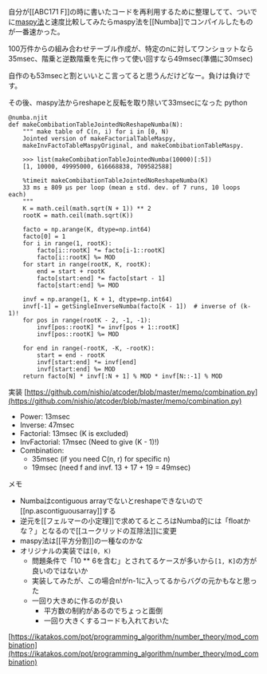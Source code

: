 
自分が[[ABC171 F]]の時に書いたコードを再利用するために整理してて、ついでに[maspy法](https://maspypy.com/numpyn-mod-p%e3%81%ae%e8%a8%88%e7%ae%97)と速度比較してみたらmaspy法を[[Numba]]でコンパイルしたものが一番速かった。

100万件からの組み合わせテーブル作成が、特定のnに対してワンショットなら35msec、階乗と逆数階乗を先に作って使い回すなら49msec(準備に30msec)

自作のも53msecと割といいとこ言ってると思うんだけどなー。負けは負けです。

その後、maspy法からreshapeと反転を取り除いて33msecになった
python

```
@numba.njit
def makeCombibationTableJointedNoReshapeNumba(N):
    """ make table of C(n, i) for i in [0, N)
    Jointed version of makeFactorialTableMaspy, 
    makeInvFactoTableMaspyOriginal, and makeCombibationTableMaspy.

    >>> list(makeCombibationTableJointedNumba(10000)[:5])
    [1, 10000, 49995000, 616668838, 709582588]

    %timeit makeCombibationTableJointedNoReshapeNumba(K)
    33 ms ± 809 µs per loop (mean ± std. dev. of 7 runs, 10 loops each)
    """
    K = math.ceil(math.sqrt(N + 1)) ** 2
    rootK = math.ceil(math.sqrt(K))

    facto = np.arange(K, dtype=np.int64)
    facto[0] = 1
    for i in range(1, rootK):
        facto[i::rootK] *= facto[i-1::rootK]
        facto[i::rootK] %= MOD
    for start in range(rootK, K, rootK):
        end = start + rootK
        facto[start:end] *= facto[start - 1]
        facto[start:end] %= MOD

    invf = np.arange(1, K + 1, dtype=np.int64)
    invf[-1] = getSingleInverseNumba(facto[K - 1])  # inverse of (k-1)!
    for pos in range(rootK - 2, -1, -1):
        invf[pos::rootK] *= invf[pos + 1::rootK]
        invf[pos::rootK] %= MOD

    for end in range(-rootK, -K, -rootK):
        start = end - rootK
        invf[start:end] *= invf[end]
        invf[start:end] %= MOD
    return facto[N] * invf[:N + 1] % MOD * invf[N::-1] % MOD
```



実装
[https://github.com/nishio/atcoder/blob/master/memo/combination.py](https://github.com/nishio/atcoder/blob/master/memo/combination.py)
- Power: 13msec
- Inverse: 47msec
- Factorial: 13msec (K is excluded)
- InvFactorial: 17msec (Need to give (K - 1)!)
- Combination:
    - 35msec (if you need C(n, r) for specific n)
    - 19msec (need f and invf. 13 + 17 + 19 = 49msec)

メモ
- Numbaはcontiguous arrayでないとreshapeできないので[[np.ascontiguousarray]]する
- 逆元を[[フェルマーの小定理]]で求めてるところはNumba的には「floatかな？」となるので[[ユークリッドの互除法]]に変更
- maspy法は[[平方分割]]の一種なのかな
- オリジナルの実装では`[0, K)`
    - 問題条件で「10 ** 6を含む」とされてるケースが多いから`[1, K]`の方が良いのではないか
    - 実装してみたが、この場合n!がn-1に入ってるからバグの元かもなと思った
    - 一回り大きめに作るのが良い
        - 平方数の制約があるのでちょっと面倒
        - 一回り大きくするコードも入れておいた


[https://ikatakos.com/pot/programming_algorithm/number_theory/mod_combination](https://ikatakos.com/pot/programming_algorithm/number_theory/mod_combination)
